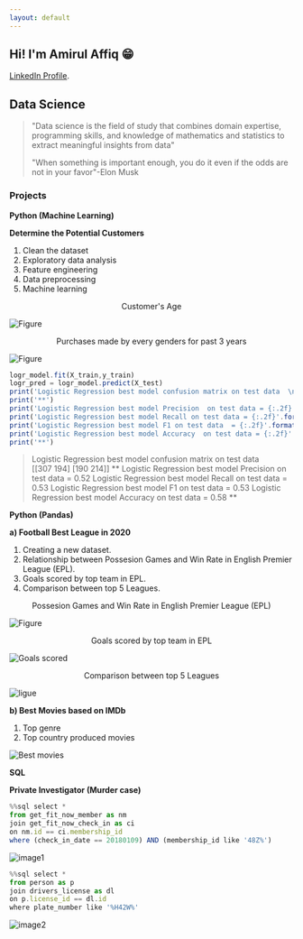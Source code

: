 ```yaml
---
layout: default
---
```



  
## Hi! I'm Amirul Affiq 😁

[LinkedIn Profile](https://www.linkedin.com/in/amirul-affiq/).

## Data Science

> "Data science is the field of study that combines domain expertise, programming skills, and knowledge of mathematics and statistics to extract meaningful insights from data"
>
> "When something is important enough, you do it even if the odds are not in your favor"-Elon Musk

### Projects

**Python (Machine Learning)**

**Determine the Potential Customers**

1. Clean the dataset
2. Exploratory data analysis
3. Feature engineering
4. Data preprocessing
5. Machine learning

<p align="center">
    Customer's Age
</p>
<img src="https://amrlaffq.github.io/images/Age.png" alt="Figure">

<p align="center">
    Purchases made by every genders for past 3 years
</p>
<img src="https://amrlaffq.github.io/images/output.png" alt="Figure">

```js
logr_model.fit(X_train,y_train)
logr_pred = logr_model.predict(X_test)
print('Logistic Regression best model confusion matrix on test data  \n',confusion_matrix(y_test, logr_pred)  )
print('**')
print('Logistic Regression best model Precision  on test data = {:.2f}'.format(precision_score(y_test, logr_pred)))
print('Logistic Regression best model Recall on test data = {:.2f}'.format(recall_score(y_test, logr_pred)))
print('Logistic Regression best model F1 on test data  = {:.2f}'.format(f1_score(y_test, logr_pred)))
print('Logistic Regression best model Accuracy  on test data = {:.2f}'.format(accuracy_score(y_test, logr_pred)))
print('**')
```

>Logistic Regression best model confusion matrix on test data  
>[[307 194]
> [190 214]]
> **
> Logistic Regression best model Precision  on test data = 0.52
> Logistic Regression best model Recall on test data = 0.53
> Logistic Regression best model F1 on test data  = 0.53
> Logistic Regression best model Accuracy  on test data = 0.58
> **

**Python (Pandas)**

**a) Football Best League in 2020**

1. Creating a new dataset.
2. Relationship between Possesion Games and Win Rate in English Premier League (EPL).
3. Goals scored by top team in EPL.
4. Comparison between top 5 Leagues.

<p align="center">
    Possesion Games and Win Rate in English Premier League (EPL)
</p>
<img src="https://amrlaffq.github.io/images/figure.png" alt="Figure">

<p align="center">
    Goals scored by top team in EPL
</p>
<img src="https://amrlaffq.github.io/images/Goals scored.png" alt="Goals scored">

<p align="center">
    Comparison between top 5 Leagues
</p>
<img src="https://amrlaffq.github.io/images/ligue.png" alt="ligue">

**b) Best Movies based on IMDb**

1. Top genre
2. Top country produced movies

<img src="https://amrlaffq.github.io/images/best movie.png" alt="Best movies">

**SQL**

**Private Investigator (Murder case)**

```js
%%sql select *
from get_fit_now_member as nm
join get_fit_now_check_in as ci
on nm.id == ci.membership_id
where (check_in_date == 20180109) AND (membership_id like '48Z%')
```
<img src="https://amrlaffq.github.io/images/image1.PNG" alt="image1">

```js
%%sql select *
from person as p
join drivers_license as dl
on p.license_id == dl.id
where plate_number like '%H42W%'
```
<img src="https://amrlaffq.github.io/images/image2.PNG" alt="image2">

